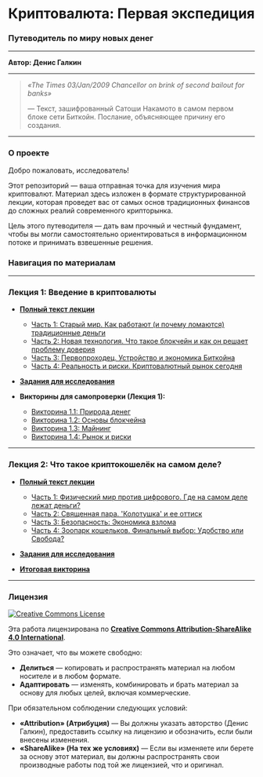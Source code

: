 # Криптовалюта: Первая экспедиция

### Путеводитель по миру новых денег

***

**Автор: Денис Галкин**

***

> *«The Times 03/Jan/2009 Chancellor on brink of second bailout for banks»*
>
> — Текст, зашифрованный Сатоши Накамото в самом первом блоке сети Биткойн. Послание, объясняющее причину его создания.

***

### О проекте

Добро пожаловать, исследователь!

Этот репозиторий — ваша отправная точка для изучения мира криптовалют. Материал здесь изложен в формате структурированной лекции, которая проведет вас от самых основ традиционных финансов до сложных реалий современного крипторынка.

Цель этого путеводителя — дать вам прочный и честный фундамент, чтобы вы могли самостоятельно ориентироваться в информационном потоке и принимать взвешенные решения.

### Навигация по материалам

---

### Лекция 1: Введение в криптовалюты

*   **[Полный текст лекции](./01_The_Lecture_1.md)**
    *   [Часть 1: Старый мир. Как работают (и почему ломаются) традиционные деньги](./01_The_Lecture_1.md#часть-1-старый-мир-как-работают-и-почему-ломаются-традиционные-деньги)
    *   [Часть 2: Новая технология. Что такое блокчейн и как он решает проблему доверия](./01_The_Lecture_1.md#часть-2-новая-технология-что-такое-блокчейн-и-как-он-решает-проблему-доверия)
    *   [Часть 3: Первопроходец. Устройство и экономика Биткойна](./01_The_Lecture_1.md#часть-3-первопроходец-устройство-и-экономика-биткойна)
    *   [Часть 4: Реальность и риски. Криптовалютный рынок сегодня](./01_The_Lecture_1.md#часть-4-реальность-и-риски-криптовалютный-рынок-сегодня)

*   **[Задания для исследования](./02_Assignments_1.md)**

*   **Викторины для самопроверки (Лекция 1):**
    *   [Викторина 1.1: Природа денег](https://denser-ru.github.io/Crypto-Expedition/quizzes/quiz_1_money.html)
    *   [Викторина 1.2: Основы блокчейна](https://denser-ru.github.io/Crypto-Expedition/quizzes/quiz_2_blockchain.html)
    *   [Викторина 1.3: Майнинг](https://denser-ru.github.io/Crypto-Expedition/quizzes/quiz_3_mining.html)
    *   [Викторина 1.4: Рынок и риски](https://denser-ru.github.io/Crypto-Expedition/quizzes/quiz_4_market.html)

---

### Лекция 2: Что такое криптокошелёк на самом деле?

*   **[Полный текст лекции](./03_The_Lecture_2.md)**
    *   [Часть 1: Физический мир против цифрового. Где на самом деле лежат деньги?](./03_The_Lecture_2.md#часть-1-физический-мир-против-цифрового-где-на-самом-деле-лежат-деньги)
    *   [Часть 2: Священная пара. 'Колотушка' и ее оттиск](./03_The_Lecture_2.md#часть-2-священная-пара-колотушка-и-ее-оттиск)
    *   [Часть 3: Безопасность: Экономика взлома](./03_The_Lecture_2.md#часть-3-безопасность-экономика-взлома)
    *   [Часть 4: Зоопарк кошельков. Финальный выбор: Удобство или Свобода?](./03_The_Lecture_2.md#часть-4-зоопарк-кошельков-финальный-выбор-удобство-или-свобода)

*   **[Задания для исследования](./04_Assignments_2.md)**

*   **[Итоговая викторина](https://denser-ru.github.io/Crypto-Expedition/quizzes/quiz_L2_wallet.html)**

---

### Лицензия

[![Creative Commons License](https://i.creativecommons.org/l/by-sa/4.0/88x31.png)](http://creativecommons.org/licenses/by-sa/4.0/)

Эта работа лицензирована по **[Creative Commons Attribution-ShareAlike 4.0 International](./LICENSE)**.

Это означает, что вы можете свободно:

*   **Делиться** — копировать и распространять материал на любом носителе и в любом формате.
*   **Адаптировать** — изменять, комбинировать и брать материал за основу для любых целей, включая коммерческие.

При обязательном соблюдении следующих условий:

*   **«Attribution» (Атрибуция)** — Вы должны указать авторство (Денис Галкин), предоставить ссылку на лицензию и обозначить, если были внесены изменения.
*   **«ShareAlike» (На тех же условиях)** — Если вы изменяете или берете за основу этот материал, вы должны распространять свои производные работы под той же лицензией, что и оригинал.